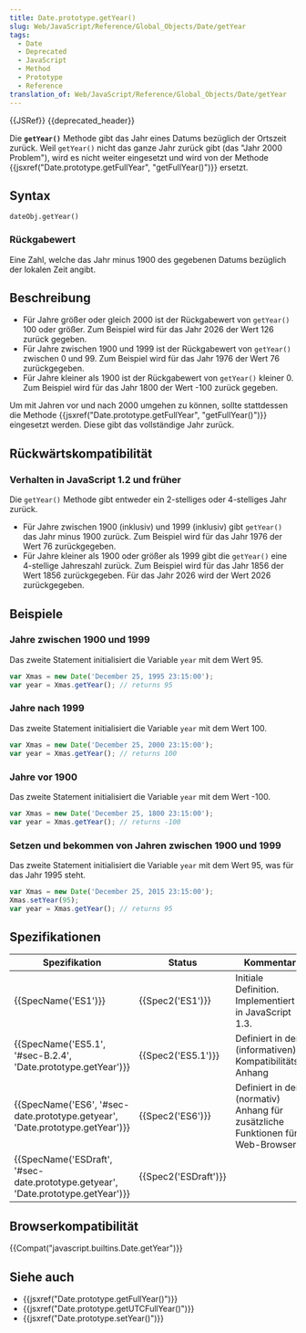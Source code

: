 ```yaml
---
title: Date.prototype.getYear()
slug: Web/JavaScript/Reference/Global_Objects/Date/getYear
tags:
  - Date
  - Deprecated
  - JavaScript
  - Method
  - Prototype
  - Reference
translation_of: Web/JavaScript/Reference/Global_Objects/Date/getYear
---
```

{{JSRef}} {{deprecated_header}}

Die **`getYear()`** Methode gibt das Jahr eines Datums bezüglich der Ortszeit zurück. Weil `getYear()` nicht das ganze Jahr zurück gibt (das "Jahr 2000 Problem"), wird es nicht weiter eingesetzt und wird von der Methode {{jsxref("Date.prototype.getFullYear", "getFullYear()")}} ersetzt.

## Syntax

    dateObj.getYear()

### Rückgabewert

Eine Zahl, welche das Jahr minus 1900 des gegebenen Datums bezüglich der lokalen Zeit angibt.

## Beschreibung

- Für Jahre größer oder gleich 2000 ist der Rückgabewert von `getYear()` 100 oder größer. Zum Beispiel wird für das Jahr 2026 der Wert 126 zurück gegeben.
- Für Jahre zwischen 1900 und 1999 ist der Rückgabewert von `getYear()` zwischen 0 und 99. Zum Beispiel wird für das Jahr 1976 der Wert 76 zurückgegeben.
- Für Jahre kleiner als 1900 ist der Rückgabewert von `getYear()` kleiner 0. Zum Beispiel wird für das Jahr 1800 der Wert -100 zurück gegeben.

Um mit Jahren vor und nach 2000 umgehen zu können, sollte stattdessen die Methode {{jsxref("Date.prototype.getFullYear", "getFullYear()")}} eingesetzt werden. Diese gibt das vollständige Jahr zurück.

## Rückwärtskompatibilität

### Verhalten in JavaScript 1.2 und früher

Die `getYear()` Methode gibt entweder ein 2-stelliges oder 4-stelliges Jahr zurück.

- Für Jahre zwischen 1900 (inklusiv) und 1999 (inklusiv) gibt `getYear()` das Jahr minus 1900 zurück. Zum Beispiel wird für das Jahr 1976 der Wert 76 zurückgegeben.
- Für Jahre kleiner als 1900 oder größer als 1999 gibt die `getYear()` eine 4-stellige Jahreszahl zurück. Zum Beispiel wird für das Jahr 1856 der Wert 1856 zurückgegeben. Für das Jahr 2026 wird der Wert 2026 zurückgegeben.

## Beispiele

### Jahre zwischen 1900 und 1999

Das zweite Statement initialisiert die Variable `year` mit dem Wert 95.

```js
var Xmas = new Date('December 25, 1995 23:15:00');
var year = Xmas.getYear(); // returns 95
```

### Jahre nach 1999

Das zweite Statement initialisiert die Variable `year` mit dem Wert 100.

```js
var Xmas = new Date('December 25, 2000 23:15:00');
var year = Xmas.getYear(); // returns 100
```

### Jahre vor 1900

Das zweite Statement initialisiert die Variable `year` mit dem Wert -100.

```js
var Xmas = new Date('December 25, 1800 23:15:00');
var year = Xmas.getYear(); // returns -100
```

### Setzen und bekommen von Jahren zwischen 1900 und 1999

Das zweite Statement initialisiert die Variable `year` mit dem Wert 95, was für das Jahr 1995 steht.

```js
var Xmas = new Date('December 25, 2015 23:15:00');
Xmas.setYear(95);
var year = Xmas.getYear(); // returns 95
```

## Spezifikationen

| Spezifikation                                                                                                | Status                       | Kommentar                                                                      |
| ------------------------------------------------------------------------------------------------------------ | ---------------------------- | ------------------------------------------------------------------------------ |
| {{SpecName('ES1')}}                                                                                     | {{Spec2('ES1')}}         | Initiale Definition. Implementiert in JavaScript 1.3.                          |
| {{SpecName('ES5.1', '#sec-B.2.4', 'Date.prototype.getYear')}}                             | {{Spec2('ES5.1')}}     | Definiert in dem (informativen) Kompatibilitäts-Anhang                         |
| {{SpecName('ES6', '#sec-date.prototype.getyear', 'Date.prototype.getYear')}}         | {{Spec2('ES6')}}         | Definiert in dem (normativ) Anhang für zusätzliche Funktionen für Web-Browser. |
| {{SpecName('ESDraft', '#sec-date.prototype.getyear', 'Date.prototype.getYear')}} | {{Spec2('ESDraft')}} |                                                                                |

## Browserkompatibilität

{{Compat("javascript.builtins.Date.getYear")}}

## Siehe auch

- {{jsxref("Date.prototype.getFullYear()")}}
- {{jsxref("Date.prototype.getUTCFullYear()")}}
- {{jsxref("Date.prototype.setYear()")}}
